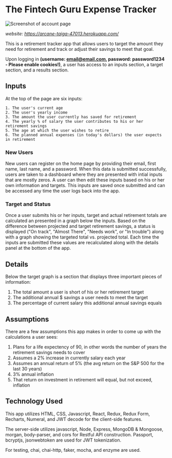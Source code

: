 # The Fintech Guru Expense Tracker

![Screenshot of account page]()

*website: https://arcane-taiga-47013.herokuapp.com/*

This is a retirement tracker app that allows users to target the amount they need for 
retirement and track or adjust their savings to meet that goal.

Upon logging in **(username: email@email.com, password: password1234 - Please enable cookies!)**, a user has access to an inputs section, a target section, and a results section.

## Inputs

At the top of the page are six inputs:

    1. The user's current age
    2. The user's yearly income
    3. The amount the user currently has saved for retirement
    4. The yearly % of salary the user contributes to his or her retirement savings
    5. The age at which the user wishes to retire
    6. The planned annual expenses (in today's dollars) the user expects in retirement

### New Users

New users can register on the home page by providing their email, first name, last name, and a password. When this data is submitted successfully, users are taken to a dashboard where they are
presented with intial inputs that are mostly zeros. A user can then edit these inputs based on
his or her own information and targets. This inputs are saved once submitted and can be accessed
any time the user logs back into the app.

### Target and Status

Once a user submits his or her inputs, target and actual retirement totals are calculated an presented in a graph below the inputs. Based on the difference between projected and target retirement savings, a status is displayed ("On track", "Almost There", "Needs work", or "In trouble") along with a graph showing the targeted total vs. projected total. Each time the inputs are submitted these values are recalculated along with the details panel at the bottom of the app.

## Details

Below the target graph is a section that displays three important pieces of information:
  1. The total amount a user is short of his or her retirement target
  2. The additional annual $ savings a user needs to meet the target
  3. The percentage of current salary this additional annual savings equals

## Assumptions

There are a few assumptions this app makes in order to come up with the calculations a user sees:
  1. Plans for a life expectency of 90, in other words the number of years the retirement savings needs to cover
  2. Assumes a 2% increase in currently salary each year
  3. Assumes an annual return of 5% (the avg return on the S&P 500 for the last 30 years)
  4. 3% annual inflation
  5. That return on investment in retirement will equal, but not exceed, inflation

## Technology Used

This app utilizes HTML, CSS, Javascript, React, Redux, Redux Form, Recharts, Numeral, and JWT decode for the client-side features.

The server-side utilizes javascript, Node, Express, MongoDB & Mongoose, morgan, body-parser, and cors for Restful API construction. Passport, bcryptjs, jsonwebtoken
are used for JWT tokenization.

For testing, chai, chai-http, faker, mocha, and enzyme 
are used. 